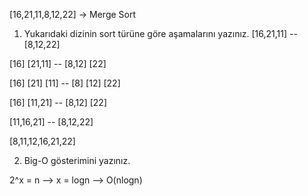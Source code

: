 [16,21,11,8,12,22] -> Merge Sort

1) Yukarıdaki dizinin sort türüne göre aşamalarını yazınız. 
  [16,21,11] -- [8,12,22]

  [16] [21,11] -- [8,12] [22]

  [16] [21] [11] -- [8] [12] [22]

  [16] [11,21] -- [8,12] [22]

  [11,16,21] -- [8,12,22]

  [8,11,12,16,21,22]

2) Big-O gösterimini yazınız. 

  2^x = n --> x = logn --> O(nlogn)
